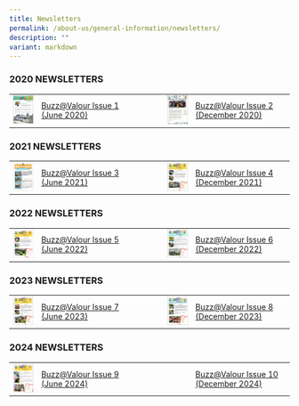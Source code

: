 ```yaml
---
title: Newsletters
permalink: /about-us/general-information/newsletters/
description: ""
variant: markdown
---
```

### 2020 NEWSLETTERS

<table>		
	<tbody><tr>
		<td width="10%">
			<img src="/images/june_2020_pri_nl.jpg">
		</td>
		<td width="35%">
			<a target="_blank" href="https://drive.google.com/file/d/1ORNXkbhmZaNflgYv3vNhLN6JcFNeOWRC/view?usp=drive_link">
				Buzz@Valour Issue 1<br>
				(June 2020)</a>
		</td>
		<td width="10%" style="text-align: center"></td>
		<td width="10%" style="text-align: center">
			<img src="/images/december_2020_pri_nl.jpg">
		</td>
		<td width="35%">
			<a target="_blank" href="https://drive.google.com/file/d/1rr3QspWBnt3gbGCHCYFvUVzWgY3ack91/view?usp=drive_link">
			Buzz@Valour Issue 2<br>
			(December 2020)
			</a>
		</td>
	</tr>
</tbody></table>

### 2021 NEWSLETTERS

<table>		
	<tbody><tr>
		<td width="10%">
			<img src="/images/june_2021_pri_nl.jpg">
		</td>
		<td width="35%">
			<a target="_blank" href="https://drive.google.com/file/d/1OrENKeRqT7x2CaY6CcXt4juz-N3dJEqH/view?usp=drive_link">
				Buzz@Valour Issue 3<br>
				(June 2021)
			</a>
		</td>
		<td width="10%" style="text-align: center"></td>
		<td width="10%" style="text-align: center">
			<img src="/images/december_2021_pri_nl.jpg">
		</td>
		<td width="35%">
			<a target="_blank" href="https://drive.google.com/file/d/1ekVRaH9Ii21yxZgNy2Fw6X7918TeIPSW/view?usp=drive_link">
			Buzz@Valour Issue 4<br>
			(December 2021)
			</a>
		</td>
	</tr>
</tbody></table>

### 2022 NEWSLETTERS

<table>		
	<tbody>
		<tr>
		<td width="10%">
			<img src="/images/june_2022_pri_nl.png">
		</td>
		<td width="35%">
			<a target="_blank" href="https://drive.google.com/file/d/1Hk6oruTnAVlaapfwM2J3AQ3Q4rb8Da7T/view?usp=drive_link">
				Buzz@Valour Issue 5<br>
				(June 2022)
			</a>
		</td>
		<td width="10%" style="text-align: center"></td>
		<td width="10%" style="text-align: center">
			<img src="/images/december_2022_pri_nl.jpg">
		</td>
		<td width="35%">
			<a target="_blank" href="https://drive.google.com/file/d/1aJHHrvZTCeUMjvwiE8XDQVkIUqQ0d_ft/view?usp=drive_link">
			Buzz@Valour Issue 6<br>
			(December 2022)
			</a>
		</td>
	</tr>
</tbody></table>

### 2023 NEWSLETTERS

<table>		
	<tbody>
		<tr>
		<td width="10%">
			<img src="/images/june_2023_pri_nl.jpg">
		</td>
		<td width="35%">
			<a target="_blank" href="https://drive.google.com/file/d/1FQjVvcA_Fgk1ohSQNjYQZBX4b19d9ShD/view?usp=drive_link">
				Buzz@Valour Issue 7<br>
				(June 2023)
			</a>
		</td>
		<td width="10%" style="text-align: center"></td>
		<td width="10%" style="text-align: center">
			<img src="/images/december_2023_pri_nl.jpg">
		</td>
		<td width="35%">
			<a target="_blank" href="https://drive.google.com/file/d/17iNbpq8Dqfb56C12a1r_9GW1Cgmn6tZM/view?usp=drive_link">
			Buzz@Valour Issue 8<br>
			(December 2023)
			</a>
		</td>
	</tr>
</tbody></table>

### 2024 NEWSLETTERS

<table>		
	<tbody>
		<tr>
		<td width="10%">
			<img src="/images/june_2024_pri_nl.jpg">
		</td>
		<td width="35%">
			<a target="_blank" href="https://drive.google.com/file/d/1vg_Gldt_hrCfbVuN2JLLux2_00t--QlZ/view?usp=drive_link">
				Buzz@Valour Issue 9<br>
				(June 2024)
			</a>
		</td>
		<td width="10%" style="text-align: center"></td>
		<td width="10%" style="text-align: center"></td>
		<td width="35%">
			<a target="_blank" href="https://drive.google.com/file/d/15La87fNceHVJ2JO3jPAfWqICg-LRDwQ1/view?usp=sharing">Buzz@Valour Issue 10<br>(December 2024)</a>
		</td>
	</tr>
</tbody></table>